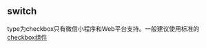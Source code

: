 ## switch

<!-- UTSCOMJSON.switch.description -->

<!-- UTSCOMJSON.switch.attribute -->

type为checkbox只有微信小程序和Web平台支持。一般建议使用标准的[checkbox组件](checkbox-group.md)

<!-- UTSCOMJSON.switch.event -->

<!-- UTSCOMJSON.switch.compatibility -->

<!-- UTSCOMJSON.switch.children -->

<!-- UTSCOMJSON.switch.example -->

<!-- UTSCOMJSON.switch.reference -->

